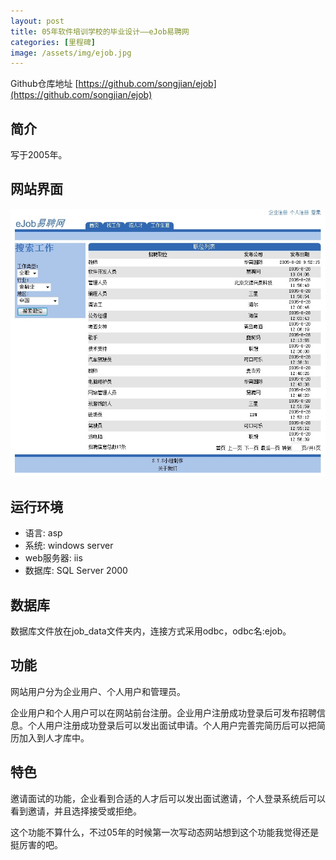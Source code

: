 ```yaml
---
layout: post
title: 05年软件培训学校的毕业设计——eJob易聘网
categories: [里程碑]
image: /assets/img/ejob.jpg
---
```

Github仓库地址 [https://github.com/songjian/ejob](https://github.com/songjian/ejob)

## 简介
写于2005年。

## 网站界面
![ejob运行效果](/assets/img/ejob.jpg)

## 运行环境
* 语言: asp
* 系统: windows server
* web服务器: iis
* 数据库: SQL Server 2000

## 数据库
数据库文件放在job_data文件夹内，连接方式采用odbc，odbc名:ejob。

## 功能
网站用户分为企业用户、个人用户和管理员。

企业用户和个人用户可以在网站前台注册。企业用户注册成功登录后可发布招聘信息。个人用户注册成功登录后可以发出面试申请。个人用户完善完简历后可以把简历加入到人才库中。

## 特色

邀请面试的功能，企业看到合适的人才后可以发出面试邀请，个人登录系统后可以看到邀请，并且选择接受或拒绝。

这个功能不算什么，不过05年的时候第一次写动态网站想到这个功能我觉得还是挺厉害的吧。

